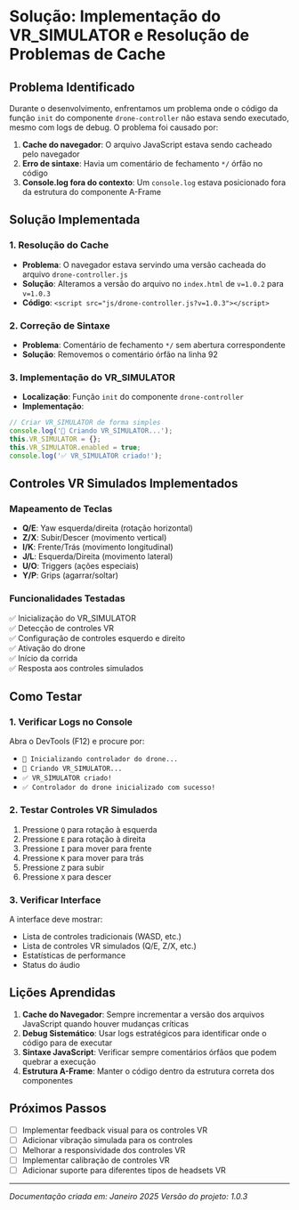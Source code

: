 # Solução: Implementação do VR_SIMULATOR e Resolução de Problemas de Cache

## Problema Identificado

Durante o desenvolvimento, enfrentamos um problema onde o código da função `init` do componente `drone-controller` não estava sendo executado, mesmo com logs de debug. O problema foi causado por:

1. **Cache do navegador**: O arquivo JavaScript estava sendo cacheado pelo navegador
2. **Erro de sintaxe**: Havia um comentário de fechamento `*/` órfão no código
3. **Console.log fora do contexto**: Um `console.log` estava posicionado fora da estrutura do componente A-Frame

## Solução Implementada

### 1. Resolução do Cache
- **Problema**: O navegador estava servindo uma versão cacheada do arquivo `drone-controller.js`
- **Solução**: Alteramos a versão do arquivo no `index.html` de `v=1.0.2` para `v=1.0.3`
- **Código**: `<script src="js/drone-controller.js?v=1.0.3"></script>`

### 2. Correção de Sintaxe
- **Problema**: Comentário de fechamento `*/` sem abertura correspondente
- **Solução**: Removemos o comentário órfão na linha 92

### 3. Implementação do VR_SIMULATOR
- **Localização**: Função `init` do componente `drone-controller`
- **Implementação**:
```javascript
// Criar VR_SIMULATOR de forma simples
console.log('🔧 Criando VR_SIMULATOR...');
this.VR_SIMULATOR = {};
this.VR_SIMULATOR.enabled = true;
console.log('✅ VR_SIMULATOR criado!');
```

## Controles VR Simulados Implementados

### Mapeamento de Teclas
- **Q/E**: Yaw esquerda/direita (rotação horizontal)
- **Z/X**: Subir/Descer (movimento vertical)
- **I/K**: Frente/Trás (movimento longitudinal)
- **J/L**: Esquerda/Direita (movimento lateral)
- **U/O**: Triggers (ações especiais)
- **Y/P**: Grips (agarrar/soltar)

### Funcionalidades Testadas
✅ Inicialização do VR_SIMULATOR  
✅ Detecção de controles VR  
✅ Configuração de controles esquerdo e direito  
✅ Ativação do drone  
✅ Início da corrida  
✅ Resposta aos controles simulados  

## Como Testar

### 1. Verificar Logs no Console
Abra o DevTools (F12) e procure por:
- `🚁 Inicializando controlador do drone...`
- `🔧 Criando VR_SIMULATOR...`
- `✅ VR_SIMULATOR criado!`
- `✅ Controlador do drone inicializado com sucesso!`

### 2. Testar Controles VR Simulados
1. Pressione `Q` para rotação à esquerda
2. Pressione `E` para rotação à direita
3. Pressione `I` para mover para frente
4. Pressione `K` para mover para trás
5. Pressione `Z` para subir
6. Pressione `X` para descer

### 3. Verificar Interface
A interface deve mostrar:
- Lista de controles tradicionais (WASD, etc.)
- Lista de controles VR simulados (Q/E, Z/X, etc.)
- Estatísticas de performance
- Status do áudio

## Lições Aprendidas

1. **Cache do Navegador**: Sempre incrementar a versão dos arquivos JavaScript quando houver mudanças críticas
2. **Debug Sistemático**: Usar logs estratégicos para identificar onde o código para de executar
3. **Sintaxe JavaScript**: Verificar sempre comentários órfãos que podem quebrar a execução
4. **Estrutura A-Frame**: Manter o código dentro da estrutura correta dos componentes

## Próximos Passos

- [ ] Implementar feedback visual para os controles VR
- [ ] Adicionar vibração simulada para os controles
- [ ] Melhorar a responsividade dos controles VR
- [ ] Implementar calibração de controles VR
- [ ] Adicionar suporte para diferentes tipos de headsets VR

---
*Documentação criada em: Janeiro 2025*
*Versão do projeto: 1.0.3*